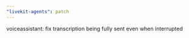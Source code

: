 ```yaml
---
"livekit-agents": patch
---
```


voiceassistant: fix transcription being fully sent even when interrupted
